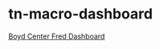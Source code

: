# tn-macro-dashboard

[Boyd Center Fred Dashboard](https://fredaccount.stlouisfed.org/public/dashboard/32724)
